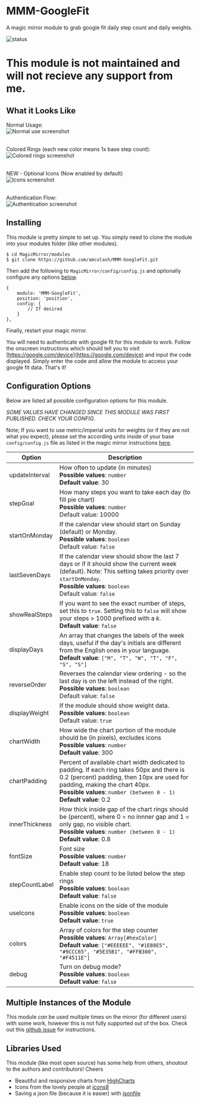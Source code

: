 # MMM-GoogleFit
A magic mirror module to grab google fit daily step count and daily weights.

![status](https://img.shields.io/badge/status-not%20maintained-red.svg)

# This module is not maintained and will not recieve any support from me.

## What it Looks Like
Normal Usage:<br>
![Normal use screenshot](https://raw.githubusercontent.com/amcolash/MMM-GoogleFit/master/screenshots/normal.png)

<br>Colored Rings (each new color means 1x base step count):<br>
![Colored rings screenshot](https://raw.githubusercontent.com/amcolash/MMM-GoogleFit/master/screenshots/colors.png)

<br>NEW - Optional Icons (Now enabled by default)</br>
![Icons screenshot](https://raw.githubusercontent.com/amcolash/MMM-GoogleFit/master/screenshots/icons.png)

<br>Authentication Flow:<br>
![Authentication screenshot](https://raw.githubusercontent.com/amcolash/MMM-GoogleFit/master/screenshots/auth.png)

## Installing
This module is pretty simple to set up. You simply need to clone the module into your modules folder (like other modules).

```
$ cd MagicMirror/modules
$ git clone https://github.com/amcolash/MMM-GoogleFit.git
```

 Then add the following to `MagicMirror/config/config.js` and optionally configure any options [below](#configuration-options).
```
{
    module: 'MMM-GoogleFit',
    position: 'position',
    config: {
        // If desired
    }
},
```

Finally, restart your magic mirror.

You will need to authenticate with google fit for this module to work. Follow the onscreen instructions which should tell you to visit [https://google.com/device](https://google.com/device) and input the code displayed. Simply enter the code and allow the module to access your google fit data. That's it!

## Configuration Options
Below are listed all possible configuration options for this module.

*SOME VALUES HAVE CHANGED SINCE THIS MODULE WAS FIRST PUBLISHED. CHECK YOUR CONFIG.*

Note; If you want to use metric/imperial units for weights (or if they are not what you expect), please set the according units inside of your base `config/config.js` file as listed in the magic mirror instructions [here](https://github.com/MichMich/MagicMirror#configuration).

| Option         | Description                                                                                                                                                                                           |
|----------------|-------------------------------------------------------------------------------------------------------------------------------------------------------------------------------------------------------|
| updateInterval | How often to update (in minutes) <br> <b>Possible values</b>: <code>number</code> <br> <b>Default value</b>: 30                                                                                          |
| stepGoal       | How many steps you want to take each day (to fill pie chart) <br> <b>Possible values</b>: <code>number</code><br>Default value</b>: 10000                                                          |
| startOnMonday  | If the calendar view should start on Sunday (default) or Monday. <br> <b>Possible values</b>: <code>boolean</code><br>Default value</b>: `false`                                                          |
| lastSevenDays  | If the calendar view should show the last 7 days or if it should show the current week (default). Note: This setting takes priority over `startOnMonday`. <br> <b>Possible values</b>: <code>boolean</code><br>Default value</b>: `false`                                                          |
| showRealSteps  | If you want to see the exact number of steps, set this to ``true``. Setting this to ``false`` will show your steps > 1000 prefixed with a *k*.<br>**Default value**: ``false``	|
| displayDays    | An array that changes the labels of the week days, useful if the day's initials are different from the English ones in your language.<br>**Default value**: ``["M", "T", "W", "T", "F", "S", "S"]``	|
| reverseOrder   | Reverses the calendar view ordering - so the last day is on the left instead of the right. <br> <b>Possible values</b>: <code>boolean</code><br>Default value</b>: `false`                                                          |
| displayWeight  | If the module should show weight data. <br> <b>Possible values</b>: <code>boolean</code><br>Default value</b>: `true`                                                          |
| chartWidth     | How wide the chart portion of the module should be (in pixels), excludes icons <br> <b>Possible values</b>: <code>number</code> <br> <b>Default value</b>: 300                                                                               |
| chartPadding   | Percent of available chart width dedicated to padding. If each ring takes 50px and there is 0.2 (percent) padding, then 10px are used for padding, making the chart 40px. <br> <b>Possible values</b>: <code>number (between 0 - 1)</code> <br> <b>Default value</b>: 0.2                                                                               |
| innerThickness | How thick inside gap of the chart rings should be (percent), where 0 = no innner gap and 1 = only gap, no visible chart. <br> <b>Possible values</b>: <code>number (between 0 - 1)</code> <br> <b>Default value</b>: 0.8                                                                               | 
| fontSize       | Font size <br> <b>Possible values</b>: <code>number</code> <br> <b>Default value</b>: 18                                                                                                                 |
| stepCountLabel | Enable step count to be listed below the step rings <br> <b>Possible values</b>: <code>boolean</code> <br> <b>Default value</b>: <code>false</code>                                                                                   |
| useIcons       | Enable icons on the side of the module <br> <b>Possible values</b>: <code>boolean</code> <br> <b>Default value</b>: <code>true</code>                                                                                   |
| colors         | Array of colors for the step counter <br> <b>Possible values</b>: <code>Array[#hexColor]</code> <br> <b>Default value</b>: <code>["#EEEEEE", "#1E88E5", "#9CCC65", "#5E35B1", "#FFB300", "#F4511E"]</code> |
| debug          | Turn on debug mode? <br> <b>Possible values</b>: <code>boolean</code> <br> <b>Default value</b>: <code>false</code>                                                                                   |

## Multiple Instances of the Module
This module _can_ be used multiple times on the mirror (for different users) with some work, however this is not fully supported out of the box. Check out this [github issue](https://github.com/amcolash/MMM-GoogleFit/issues/3) for instructions.

## Libraries Used
This module (like most open source) has some help from others, shoutout to the authors and contributors! Cheers
- Beautiful and responsive charts from [HighCharts](https://www.highcharts.com)
- Icons from the lovely people at [icons8](https://icons8.com)
- Saving a json file (because it is easier) with [jsonfile](https://github.com/jprichardson/node-jsonfile)
